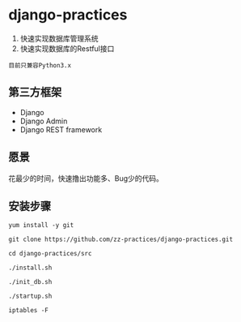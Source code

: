 # django-practices
1. 快速实现数据库管理系统
2. 快速实现数据库的Restful接口

```
目前只兼容Python3.x
```

## 第三方框架
* Django
* Django Admin
* Django REST framework 

## 愿景
花最少的时间，快速撸出功能多、Bug少的代码。


## 安装步骤

```
yum install -y git

git clone https://github.com/zz-practices/django-practices.git

cd django-practices/src

./install.sh

./init_db.sh

./startup.sh

iptables -F
```

